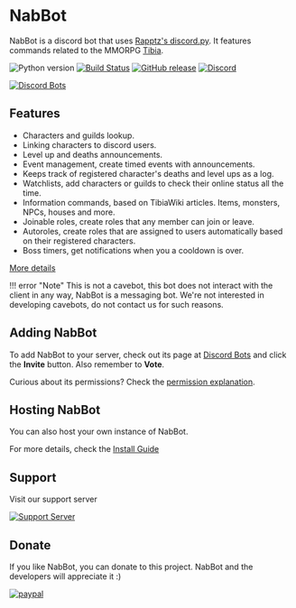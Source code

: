 # NabBot
NabBot is a discord bot that uses [Rapptz's discord.py](https://github.com/Rapptz/discord.py). 
It features commands related to the MMORPG [Tibia](http://www.tibia.com/abouttibia/?subtopic=whatistibia).

![Python version](https://img.shields.io/badge/python-3.6-yellow.svg)
[![Build Status](https://travis-ci.org/NabDev/NabBot.svg)](https://travis-ci.org/NabDev/NabBot)
[![GitHub release](https://img.shields.io/github/release/NabDev/NabBot.svg)](https://github.com/NabDev/NabBot/releases)
[![Discord](https://img.shields.io/discord/441991938200305674.svg)](https://discord.gg/NmDvhpY)

[![Discord Bots](https://discordbots.org/api/widget/178966653982212096.svg)](https://discordbots.org/bot/178966653982212096)


## Features
- Characters and guilds lookup.
- Linking characters to discord users.
- Level up and deaths announcements.
- Event management, create timed events with announcements.
- Keeps track of registered character's deaths and level ups as a log.
- Watchlists, add characters or guilds to check their online status all the time.
- Information commands, based on TibiaWiki articles. Items, monsters, NPCs, houses and more.
- Joinable roles, create roles that any member can join or leave.
- Autoroles, create roles that are assigned to users automatically based on their registered characters.
- Boss timers, get notifications when you a cooldown is over.

[More details](features/index.md)

!!! error "Note"
     This is not a cavebot, this bot does not interact with the client in any way, NabBot is a messaging bot. We're not interested in developing cavebots, do not contact us for such reasons.

## Adding NabBot
To add NabBot to your server, check out its page at [Discord Bots](https://discordbots.org/bot/178966653982212096)
and click the **Invite** button. Also remember to **Vote**.
 
Curious about its permissions? Check the [permission explanation](permissions.md).
 
## Hosting NabBot
You can also host your own instance of NabBot.

For more details, check the [Install Guide](install.md)


## Support
Visit our support server

[![Support Server](https://discordapp.com/api/guilds/441991938200305674/embed.png)](https://discord.gg/NmDvhpY)

## Donate
If you like NabBot, you can donate to this project. NabBot and the developers will appreciate it :)


[![paypal](https://www.paypalobjects.com/en_US/i/btn/btn_donate_LG.gif)](https://www.paypal.com/cgi-bin/webscr?cmd=_s-xclick&hosted_button_id=B33DCPZ9D3GMJ)